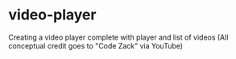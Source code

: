 # video-player
Creating a video player complete with player and list of videos (All conceptual credit goes to "Code Zack" via YouTube)
